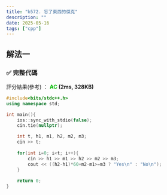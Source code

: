 ```yaml
---
title: "b572. 忘了東西的傑克"
description: ""
date: 2025-05-16
tags: ["cpp"]
---
```


## 解法一

### ✅ 完整代碼

評分結果(參考) ： **<font color="#00bb00">AC</font> (2ms, 328KB)**

```cpp
#include<bits/stdc++.h>
using namespace std;

int main(){
    ios::sync_with_stdio(false);
    cin.tie(nullptr);

    int t, h1, m1, h2, m2, m3;
    cin >> t;
    
    for(int i=0; i<t; i++){
        cin >> h1 >> m1 >> h2 >> m2 >> m3;
        cout << ((h2-h1)*60+m2-m1>=m3 ? "Yes\n" : "No\n");
    }
    
    return 0;
}
```
